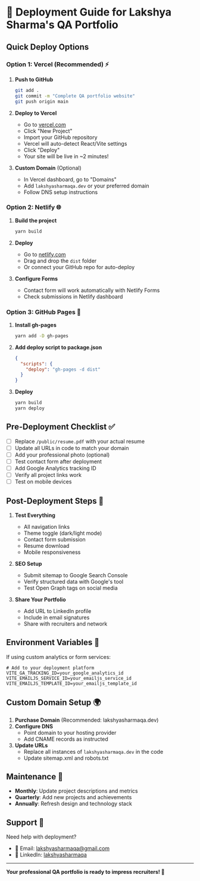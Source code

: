 # 🚀 Deployment Guide for Lakshya Sharma's QA Portfolio

## Quick Deploy Options

### Option 1: Vercel (Recommended) ⚡

1. **Push to GitHub**
   ```bash
   git add .
   git commit -m "Complete QA portfolio website"
   git push origin main
   ```

2. **Deploy to Vercel**
   - Go to [vercel.com](https://vercel.com)
   - Click "New Project"
   - Import your GitHub repository
   - Vercel will auto-detect React/Vite settings
   - Click "Deploy"
   - Your site will be live in ~2 minutes!

3. **Custom Domain** (Optional)
   - In Vercel dashboard, go to "Domains"
   - Add `lakshyasharmaqa.dev` or your preferred domain
   - Follow DNS setup instructions

### Option 2: Netlify 🌐

1. **Build the project**
   ```bash
   yarn build
   ```

2. **Deploy**
   - Go to [netlify.com](https://netlify.com)
   - Drag and drop the `dist` folder
   - Or connect your GitHub repo for auto-deploy

3. **Configure Forms**
   - Contact form will work automatically with Netlify Forms
   - Check submissions in Netlify dashboard

### Option 3: GitHub Pages 📄

1. **Install gh-pages**
   ```bash
   yarn add -D gh-pages
   ```

2. **Add deploy script to package.json**
   ```json
   {
     "scripts": {
       "deploy": "gh-pages -d dist"
     }
   }
   ```

3. **Deploy**
   ```bash
   yarn build
   yarn deploy
   ```

## Pre-Deployment Checklist ✅

- [ ] Replace `/public/resume.pdf` with your actual resume
- [ ] Update all URLs in code to match your domain
- [ ] Add your professional photo (optional)
- [ ] Test contact form after deployment
- [ ] Add Google Analytics tracking ID
- [ ] Verify all project links work
- [ ] Test on mobile devices

## Post-Deployment Steps 🎯

1. **Test Everything**
   - All navigation links
   - Theme toggle (dark/light mode)
   - Contact form submission
   - Resume download
   - Mobile responsiveness

2. **SEO Setup**
   - Submit sitemap to Google Search Console
   - Verify structured data with Google's tool
   - Test Open Graph tags on social media

3. **Share Your Portfolio**
   - Add URL to LinkedIn profile
   - Include in email signatures
   - Share with recruiters and network

## Environment Variables 🔧

If using custom analytics or form services:

```env
# Add to your deployment platform
VITE_GA_TRACKING_ID=your_google_analytics_id
VITE_EMAILJS_SERVICE_ID=your_emailjs_service_id
VITE_EMAILJS_TEMPLATE_ID=your_emailjs_template_id
```

## Custom Domain Setup 🌍

1. **Purchase Domain** (Recommended: lakshyasharmaqa.dev)
2. **Configure DNS**
   - Point domain to your hosting provider
   - Add CNAME records as instructed
3. **Update URLs**
   - Replace all instances of `lakshyasharmaqa.dev` in the code
   - Update sitemap.xml and robots.txt

## Maintenance 🔄

- **Monthly**: Update project descriptions and metrics
- **Quarterly**: Add new projects and achievements  
- **Annually**: Refresh design and technology stack

## Support 💬

Need help with deployment?
- 📧 Email: lakshyasharmaqa@gmail.com
- 💼 LinkedIn: [lakshyasharmaqa](https://linkedin.com/in/lakshyasharmaqa)

---

**Your professional QA portfolio is ready to impress recruiters! 🎉**